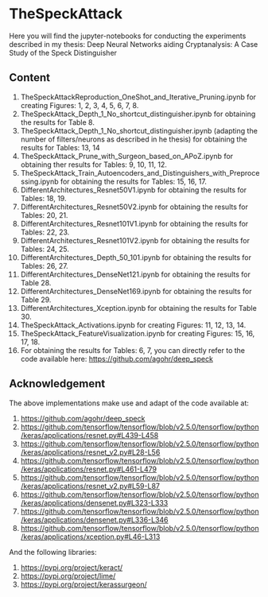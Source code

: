 # TheSpeckAttack

Here you will find the jupyter-notebooks for conducting the experiments described in my thesis: Deep Neural Networks aiding Cryptanalysis: A Case Study of the Speck Distinguisher

## Content

1. TheSpeckAttackReproduction_OneShot_and_Iterative_Pruning.ipynb for creating Figures: 1, 2, 3, 4, 5, 6, 7, 8.
2. TheSpeckAttack_Depth_1_No_shortcut_distinguisher.ipynb for obtaining the results for Table 8.
3. TheSpeckAttack_Depth_1_No_shortcut_distinguisher.ipynb (adapting the number of filters/neurons as described in he thesis) for obtaining the results for Tables: 13, 14 
4. TheSpeckAttack_Prune_with_Surgeon_based_on_APoZ.ipynb for obtaining ther results for Tables: 9, 10, 11, 12.
5. TheSpeckAttack_Train_Autoencoders_and_Distinguishers_with_Preprocessing.ipynb for obtaining the results for Tables: 15, 16, 17.
6. DifferentArchitectures_Resnet50V1.ipynb for obtaining the results for Tables: 18, 19.
7. DifferentArchitectures_Resnet50V2.ipynb for obtaining the results for Tables: 20, 21.
8. DifferentArchitectures_Resnet101V1.ipynb for obtaining the results for Tables: 22, 23.
9. DifferentArchitectures_Resnet101V2.ipynb for obtaining the results for Tables: 24, 25.
10. DifferentArchitectures_Depth_50_101.ipynb for obtaining the results for Tables: 26, 27.
11. DifferentArchitectures_DenseNet121.ipynb for obtaining the results for Table 28.
12. DifferentArchitectures_DenseNet169.ipynb for obtaining the results for Table 29.
13. DifferentArchitectures_Xception.ipynb for obtaining the results for Table 30.
14. TheSpeckAttack_Activations.ipynb for creating Figures: 11, 12, 13, 14.
15. TheSpeckAttack_FeatureVisualization.ipynb for creating Figures: 15, 16, 17, 18.
16. For obtaining the results for Tables: 6, 7, you can directly refer to the code available here: https://github.com/agohr/deep_speck

## Acknowledgement

The above implementations make use and adapt of the code available at:

1. https://github.com/agohr/deep_speck
2. https://github.com/tensorflow/tensorflow/blob/v2.5.0/tensorflow/python/keras/applications/resnet.py#L439-L458
3. https://github.com/tensorflow/tensorflow/blob/v2.5.0/tensorflow/python/keras/applications/resnet_v2.py#L28-L56
4. https://github.com/tensorflow/tensorflow/blob/v2.5.0/tensorflow/python/keras/applications/resnet.py#L461-L479
5. https://github.com/tensorflow/tensorflow/blob/v2.5.0/tensorflow/python/keras/applications/resnet_v2.py#L59-L87
6. https://github.com/tensorflow/tensorflow/blob/v2.5.0/tensorflow/python/keras/applications/densenet.py#L323-L333
7. https://github.com/tensorflow/tensorflow/blob/v2.5.0/tensorflow/python/keras/applications/densenet.py#L336-L346 
8. https://github.com/tensorflow/tensorflow/blob/v2.5.0/tensorflow/python/keras/applications/xception.py#L46-L313

And the following libraries:

1. https://pypi.org/project/keract/
2. https://pypi.org/project/lime/
3. https://pypi.org/project/kerassurgeon/
